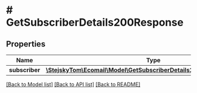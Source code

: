 # # GetSubscriberDetails200Response

## Properties

Name | Type | Description | Notes
------------ | ------------- | ------------- | -------------
**subscriber** | [**\StejskyTom\Ecomail\Model\GetSubscriberDetails200ResponseSubscriber**](GetSubscriberDetails200ResponseSubscriber.md) |  | [optional]

[[Back to Model list]](../../README.md#models) [[Back to API list]](../../README.md#endpoints) [[Back to README]](../../README.md)
